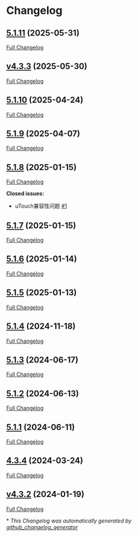 # Changelog

## [5.1.11](https://github.com/GameFrameX/com.gameframex.unity.fairygui.unity/tree/5.1.11) (2025-05-31)

[Full Changelog](https://github.com/GameFrameX/com.gameframex.unity.fairygui.unity/compare/v4.3.3...5.1.11)

## [v4.3.3](https://github.com/GameFrameX/com.gameframex.unity.fairygui.unity/tree/v4.3.3) (2025-05-30)

[Full Changelog](https://github.com/GameFrameX/com.gameframex.unity.fairygui.unity/compare/5.1.10...v4.3.3)

## [5.1.10](https://github.com/GameFrameX/com.gameframex.unity.fairygui.unity/tree/5.1.10) (2025-04-24)

[Full Changelog](https://github.com/GameFrameX/com.gameframex.unity.fairygui.unity/compare/5.1.9...5.1.10)

## [5.1.9](https://github.com/GameFrameX/com.gameframex.unity.fairygui.unity/tree/5.1.9) (2025-04-07)

[Full Changelog](https://github.com/GameFrameX/com.gameframex.unity.fairygui.unity/compare/5.1.8...5.1.9)

## [5.1.8](https://github.com/GameFrameX/com.gameframex.unity.fairygui.unity/tree/5.1.8) (2025-01-15)

[Full Changelog](https://github.com/GameFrameX/com.gameframex.unity.fairygui.unity/compare/5.1.7...5.1.8)

**Closed issues:**

- uTouch兼容性问题 [\#1](https://github.com/GameFrameX/com.gameframex.unity.fairygui.unity/issues/1)

## [5.1.7](https://github.com/GameFrameX/com.gameframex.unity.fairygui.unity/tree/5.1.7) (2025-01-15)

[Full Changelog](https://github.com/GameFrameX/com.gameframex.unity.fairygui.unity/compare/5.1.6...5.1.7)

## [5.1.6](https://github.com/GameFrameX/com.gameframex.unity.fairygui.unity/tree/5.1.6) (2025-01-14)

[Full Changelog](https://github.com/GameFrameX/com.gameframex.unity.fairygui.unity/compare/5.1.5...5.1.6)

## [5.1.5](https://github.com/GameFrameX/com.gameframex.unity.fairygui.unity/tree/5.1.5) (2025-01-13)

[Full Changelog](https://github.com/GameFrameX/com.gameframex.unity.fairygui.unity/compare/5.1.4...5.1.5)

## [5.1.4](https://github.com/GameFrameX/com.gameframex.unity.fairygui.unity/tree/5.1.4) (2024-11-18)

[Full Changelog](https://github.com/GameFrameX/com.gameframex.unity.fairygui.unity/compare/5.1.3...5.1.4)

## [5.1.3](https://github.com/GameFrameX/com.gameframex.unity.fairygui.unity/tree/5.1.3) (2024-06-17)

[Full Changelog](https://github.com/GameFrameX/com.gameframex.unity.fairygui.unity/compare/5.1.2...5.1.3)

## [5.1.2](https://github.com/GameFrameX/com.gameframex.unity.fairygui.unity/tree/5.1.2) (2024-06-13)

[Full Changelog](https://github.com/GameFrameX/com.gameframex.unity.fairygui.unity/compare/5.1.1...5.1.2)

## [5.1.1](https://github.com/GameFrameX/com.gameframex.unity.fairygui.unity/tree/5.1.1) (2024-06-11)

[Full Changelog](https://github.com/GameFrameX/com.gameframex.unity.fairygui.unity/compare/4.3.4...5.1.1)

## [4.3.4](https://github.com/GameFrameX/com.gameframex.unity.fairygui.unity/tree/4.3.4) (2024-03-24)

[Full Changelog](https://github.com/GameFrameX/com.gameframex.unity.fairygui.unity/compare/v4.3.2...4.3.4)

## [v4.3.2](https://github.com/GameFrameX/com.gameframex.unity.fairygui.unity/tree/v4.3.2) (2024-01-19)

[Full Changelog](https://github.com/GameFrameX/com.gameframex.unity.fairygui.unity/compare/8f7050d841cbfaed40937eb551746fbe979fd4cf...v4.3.2)



\* *This Changelog was automatically generated by [github_changelog_generator](https://github.com/github-changelog-generator/github-changelog-generator)*
